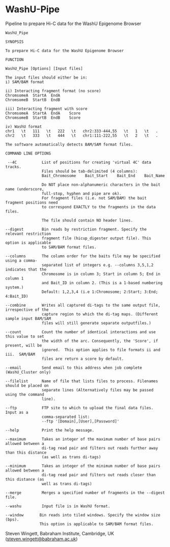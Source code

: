 # WashU-Pipe
Pipeline to prepare Hi-C data for the WashU Epigenome Browser

	WashU_Pipe

	SYNOPSIS

	To prepare Hi-C data for the WashU Epigenome Browser

	FUNCTION

	WashU_Pipe [Options] [Input files]

	The input files should either be in:
	i) SAM/BAM format

	ii) Interacting fragment format (no score)
	ChromsomeA  StartA  EndA
	ChromsomeB  StartB  EndB

	iii) Interacting fragment with score
	ChromsomeA  StartA  EndA    Score
	ChromsomeB  StartB  EndB    Score

	iv) WashU format
	chr1   \t   111   \t   222   \t   chr2:333-444,55   \t   1   \t   .
	chr2   \t   333   \t   444   \t   chr1:111-222,55   \t   2   \t   .
	
	The software automatically detects BAM/SAM format files.

	COMMAND LINE OPTIONS

     --4C           List of positions for creating 'virtual 4C' data tracks. 
                    Files should be tab-delimited (4 columns):
                    Bait_Chromosome    Bait_Start    Bait_End    Bait_Name

                    Do NOT place non-alphanumeric characters in the bait name (underscore, 
                    full-stop, hyphen and pipe are ok).
                    For fragment files (i.e. not SAM/BAM) the bait fragment positions need 
                    to correspond EXACTLY to the fragments in the data files. 

                    The file should contain NO header lines.   

    --digest        Bin reads by restriction fragment. Specify the relevant restriction 
                    fragment file (hicup_digester output file). This option is applicable 
                    to SAM/BAM format files.
 
    --columns       The column order for the baits file may be specified using a comma-
                    separated list of integers e.g. --columns 3,5,1,2 indicates that the
                    Chromosome is in column 3; Start in column 5; End in column 1
                    and Bait_ID in column 2. (This is a 1-based numbering system.)
                    Default: 1,2,3,4 (i.e 1:Chromosome; 2:Start; 3:End; 4:Bait_ID)

    --combine       Writes all captured di-tags to the same output file, irrespective of the
                    capture region to which the di-tag maps. (Different sample input BAM/SAM 
                    files will still generate separate outputfiles.)	

    --count         Count the number of identical interactions and use this value to set 
                    the width of the arc. Consequently, the 'Score', if present, will be 
                    ignored.  This option applies to file formats ii and iii.  SAM/BAM 
                    files are return a score by default.
				
    --email         Send email to this address when job complete (WashU_Cluster only)

    --filelist      Name of file that lists files to process. Filenames should be placed on 
                    separate lines (Alternatively files may be passed using the command 
                    line). 

    --ftp           FTP site to which to upload the final data files. Input as a 
                    comma-separated list:
                    --ftp '[Domain],[User],[Password]'

    --help          Print the help message.                    
					
    --maximum       Takes an integer of the maximum number of base pairs allowed between a 
                    di-tag read pair and filters out reads further away than this distance 
                    (as well as trans di-tags) 
					
    --minimum       Takes an integer of the minimum number of base pairs allowed between a 
                    di-tag read pair and filters out reads closer than this distance (as 
                    well as trans di-tags) 

    --merge         Merges a specified number of fragments in the --digest file.

    --washu         Input file is in WashU format.

    --window       Bin reads into tiled windows. Specify the window size (bps). 
                   This option is applicable to SAM/BAM format files.

Steven Wingett, Babraham Institute, Cambridge, UK (steven.wingett@babraham.ac.uk)
